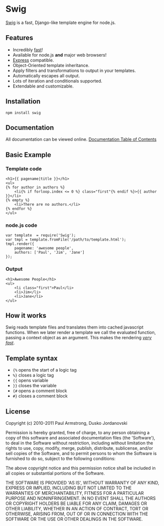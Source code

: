 # Swig

[Swig](http://paularmstrong.github.com/swig/) is a fast, Django-like template engine for node.js.

## Features

* Incredibly [fast][1]!
* Available for node.js **and** major web browsers!
* [Express](http://expressjs.com/) compatible.
* Object-Oriented template inheritance.
* Apply filters and transformations to output in your templates.
* Automatically escapes all output.
* Lots of iteration and conditionals supported.
* Extendable and customizable.

## Installation

    npm install swig

## Documentation

All documentation can be viewed online. [Documentation Table of Contents](https://github.com/paularmstrong/swig/tree/master/docs)

## Basic Example

### Template code

    <h1>{{ pagename|title }}</h1>
    <ul>
    {% for author in authors %}
        <li{% if forloop.index <= 0 %} class="first"{% endif %}>{{ author }}</li>
    {% empty %}
        <li>There are no authors.</li>
    {% endfor %}
    </ul>

### node.js code

    var template  = require('Swig');
    var tmpl = template.fromFile('/path/to/template.html');
    tmpl.render({
        pagename: 'awesome people',
        authors: ['Paul', 'Jim', 'Jane']
    });

### Output

    <h1>Awesome People</h1>
    <ul>
        <li class="first">Paul</li>
        <li>Jim</li>
        <li>Jane</li>
    </ul>

## How it works

Swig reads template files and translates them into cached javascript functions. When we later render a template we call the evaluated function, passing a context object as an argument. This makes the rendering [_very fast_][1].

## Template syntax

* `{%` opens the start of a logic tag
* `%}` closes a logic tag
* `{{` opens variable
* `}}` closes the variable
* `{#` opens a comment block
* `#}` closes a comment block

## License

Copyright (c) 2010-2011 Paul Armstrong, Dusko Jordanovski

Permission is hereby granted, free of charge, to any person obtaining a copy of this software and associated documentation files (the 'Software'), to deal in the Software without restriction, including without limitation the rights to use, copy, modify, merge, publish, distribute, sublicense, and/or sell copies of the Software, and to permit persons to whom the Software is furnished to do so, subject to the following conditions:

The above copyright notice and this permission notice shall be included in all copies or substantial portions of the Software.

THE SOFTWARE IS PROVIDED 'AS IS', WITHOUT WARRANTY OF ANY KIND, EXPRESS OR IMPLIED, INCLUDING BUT NOT LIMITED TO THE WARRANTIES OF MERCHANTABILITY, FITNESS FOR A PARTICULAR PURPOSE AND NONINFRINGEMENT. IN NO EVENT SHALL THE AUTHORS OR COPYRIGHT HOLDERS BE LIABLE FOR ANY CLAIM, DAMAGES OR OTHER LIABILITY, WHETHER IN AN ACTION OF CONTRACT, TORT OR OTHERWISE, ARISING FROM, OUT OF OR IN CONNECTION WITH THE SOFTWARE OR THE USE OR OTHER DEALINGS IN THE SOFTWARE.

[1]: http://paularmstrong.github.com/node-templates/